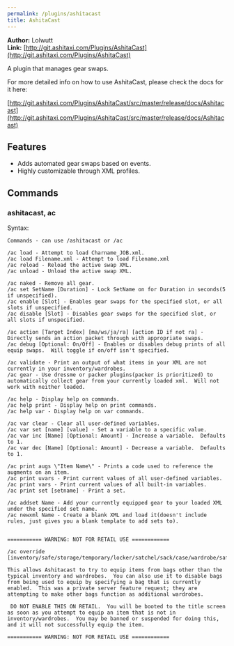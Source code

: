 ```yaml
---
permalink: /plugins/ashitacast
title: AshitaCast
---
```


**Author:** Lolwutt<br/>
**Link:** [http://git.ashitaxi.com/Plugins/AshitaCast](http://git.ashitaxi.com/Plugins/AshitaCast)

A plugin that manages gear swaps.

For more detailed info on how to use AshitaCast, please check the docs for it here:

[http://git.ashitaxi.com/Plugins/AshitaCast/src/master/release/docs/Ashitacast](http://git.ashitaxi.com/Plugins/AshitaCast/src/master/release/docs/Ashitacast)

## Features

  * Adds automated gear swaps based on events.
  * Highly customizable through XML profiles.

## Commands

### ashitacast, ac
Syntax:
```
Commands - can use /ashitacast or /ac

/ac load - Attempt to load Charname_JOB.xml.
/ac load Filename.xml - Attempt to load Filename.xml
/ac reload - Reload the active swap XML.
/ac unload - Unload the active swap XML.

/ac naked - Remove all gear.
/ac set SetName [Duration] - Lock SetName on for Duration in seconds(5 if unspecified).
/ac enable [Slot] - Enables gear swaps for the specified slot, or all slots if unspecified.
/ac disable [Slot] - Disables gear swaps for the specified slot, or all slots if unspecified.

/ac action [Target Index] [ma/ws/ja/ra] [action ID if not ra] - Directly sends an action packet through with appropriate swaps.
/ac debug [Optional: On/Off] - Enables or disables debug prints of all equip swaps.  Will toggle if on/off isn't specified.

/ac validate - Print an output of what items in your XML are not currently in your inventory/wardrobes.
/ac gear - Use dressme or packer plugins(packer is prioritized) to automatically collect gear from your currently loaded xml.  Will not work with neither loaded.

/ac help - Display help on commands.
/ac help print - Display help on print commands.
/ac help var - Display help on var commands.

/ac var clear - Clear all user-defined variables.
/ac var set [name] [value] - Set a variable to a specific value.
/ac var inc [Name] [Optional: Amount] - Increase a variable.  Defaults to 1.
/ac var dec [Name] [Optional: Amount] - Decrease a variable.  Defaults to 1.

/ac print augs \"Item Name\" - Prints a code used to reference the augments on an item.
/ac print uvars - Print current values of all user-defined variables.
/ac print vars - Print current values of all built-in variables.
/ac print set [setname] - Print a set.

/ac addset Name - Add your currently equipped gear to your loaded XML under the specified set name.
/ac newxml Name - Create a blank XML and load it(doesn't include rules, just gives you a blank template to add sets to).


=========== WARNING: NOT FOR RETAIL USE ============

/ac override [inventory/safe/storage/temporary/locker/satchel/sack/case/wardrobe/safe2/wardrobe2/wardrobe3/wardrobe4]

This allows Ashitacast to try to equip items from bags other than the typical inventory and wardrobes.  You can also use it to disable bags from being used to equip by specifying a bag that is currently enabled.  This was a private server feature request; they are attempting to make other bags function as additional wardrobes.

 DO NOT ENABLE THIS ON RETAIL.  You will be booted to the title screen as soon as you attempt to equip an item that is not in inventory/wardrobes.  You may be banned or suspended for doing this, and it will not successfully equip the item.
 
=========== WARNING: NOT FOR RETAIL USE ============
```
